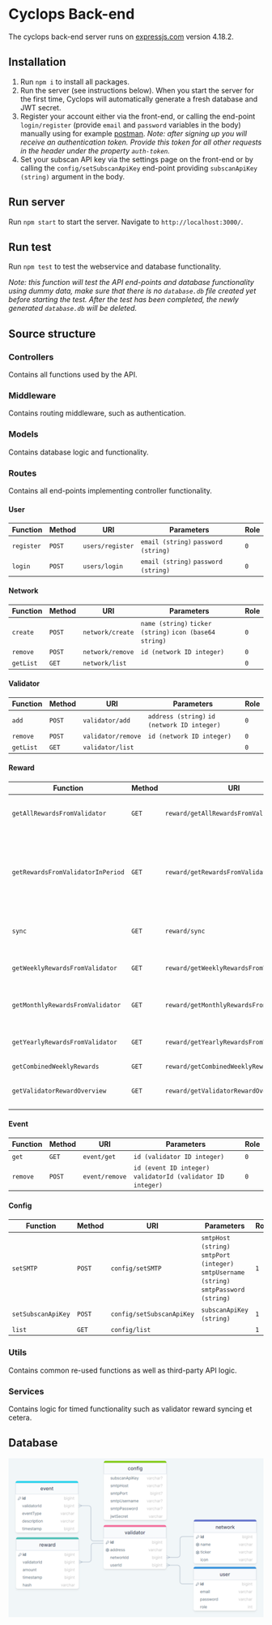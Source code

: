 # Cyclops Back-end

The cyclops back-end server runs on [expressjs.com](https://expressjs.com/) version 4.18.2.


## Installation

1. Run `npm i` to install all packages.
2. Run the server (see instructions below). When you start the server for the first time, Cyclops will automatically generate a fresh database and JWT secret.
3. Register your account either via the front-end, or calling the end-point `login/register` (provide `email` and `password` variables in the body) manually using for example [postman](https://www.postman.com/). *Note: after signing up you will receive an authentication token. Provide this token for all other requests in the header under the property `auth-token`.*
4. Set your subscan API key via the settings page on the front-end or by calling the `config/setSubscanApiKey` end-point providing `subscanApiKey (string)` argument in the body.

## Run server

Run `npm start` to start the server. Navigate to `http://localhost:3000/`.

## Run test

Run `npm test` to test the webservice and database functionality.

*Note: this function will test the API end-points and database functionality using dummy data, make sure that there is no `database.db` file created yet before starting the test. After the test has been completed, the newly generated `database.db` will be deleted.*

## Source structure

### Controllers
Contains all functions used by the API.

### Middleware
Contains routing middleware, such as authentication.

### Models
Contains database logic and functionality.

### Routes
Contains all end-points implementing controller functionality.

#### User

| Function      | Method     | URI              | Parameters                                                       | Role  |
|---------------|------------|------------------|------------------------------------------------------------------|-------|
| `register`    | `POST`     | `users/register` | `email (string)` `password (string)`                             | `0`   |
| `login`       | `POST`     | `users/login`    | `email (string)` `password (string)`                             | `0`   |

#### Network

| Function                          | Method     | URI                                      | Parameters                                                       | Role  |
|-----------------------------------|------------|------------------------------------------|------------------------------------------------------------------|-------|
| `create`                          | `POST`     | `network/create`                         | `name (string)` `ticker (string)` `icon (base64 string)`         | `0`   |
| `remove`                          | `POST`     | `network/remove`                         | `id (network ID integer)`                                        | `0`   |
| `getList`                         | `GET`      | `network/list`                           |                                                                  | `0`   |

#### Validator

| Function                          | Method     | URI                                      | Parameters                                                       | Role  |
|-----------------------------------|------------|------------------------------------------|------------------------------------------------------------------|-------|
| `add`                             | `POST`     | `validator/add`                          | `address (string)` `id (network ID integer)`                     | `0`   |
| `remove`                          | `POST`     | `validator/remove`                       | `id (network ID integer)`                                        | `0`   |
| `getList`                         | `GET`      | `validator/list`                         |                                                                  | `0`   |

#### Reward

| Function                          | Method     | URI                                      | Parameters                                                       | Role  |
|-----------------------------------|------------|------------------------------------------|------------------------------------------------------------------|-------|
| `getAllRewardsFromValidator`      | `GET`      | `reward/getAllRewardsFromValidator`      | `id (validator ID integer)`                                      | `0`   |
| `getRewardsFromValidatorInPeriod` | `GET`      | `reward/getRewardsFromValidatorInPeriod` | `id (validator ID integer)` `start (unixtime string)` `end (unixtime string)` | `0`   |
| `sync`                            | `GET`      | `reward/sync`                            | `id (validator ID integer)`                                      | `0`   |
| `getWeeklyRewardsFromValidator`   | `GET`      | `reward/getWeeklyRewardsFromValidator`   | `id (validator ID integer)`                                      | `0`   |
| `getMonthlyRewardsFromValidator`  | `GET`      | `reward/getMonthlyRewardsFromValidator`  | `id (validator ID integer)`                                      | `0`   |
| `getYearlyRewardsFromValidator`   | `GET`      | `reward/getYearlyRewardsFromValidator`   | `id (validator ID integer)`                                      | `0`   |
| `getCombinedWeeklyRewards`        | `GET`      | `reward/getCombinedWeeklyRewards`        |                                                                  | `0`   |
| `getValidatorRewardOverview`      | `GET`      | `reward/getValidatorRewardOverview`      | `id (validator ID integer)`                                      | `0`   |

#### Event

| Function                          | Method     | URI                                      | Parameters                                                       | Role  |
|-----------------------------------|------------|------------------------------------------|------------------------------------------------------------------|-------|
| `get`                             | `GET`      | `event/get`                              | `id (validator ID integer)`                                      | `0`   |
| `remove`                          | `POST`     | `event/remove`                           | `id (event ID integer)` `validatorId (validator ID integer)`     | `0`   |

#### Config

| Function                          | Method     | URI                                      | Parameters                                                       | Role  |
|-----------------------------------|------------|------------------------------------------|------------------------------------------------------------------|-------|
| `setSMTP`                         | `POST`     | `config/setSMTP`                         | `smtpHost (string)` `smtpPort (integer)` `smtpUsername (string)` `smtpPassword (string)` | `1`   |
| `setSubscanApiKey`                | `POST`      | `config/setSubscanApiKey`               | `subscanApiKey (string)` | `1`   |
| `list`                | `GET`      | `config/list`               |  | `1`   |

### Utils
Contains common re-used functions as well as third-party API logic.

### Services
Contains logic for timed functionality such as validator reward syncing et cetera.

## Database
<img src="https://raw.githubusercontent.com/ArthurHoeke/cyclops/development/back-end/assets/database_diagram.png">
